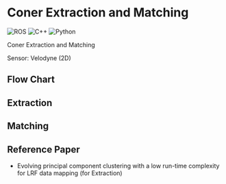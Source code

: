 # Coner Extraction and Matching


![ROS](https://img.shields.io/badge/ros-%230A0FF9.svg?style=for-the-badge&logo=ros&logoColor=white) ![C++](https://img.shields.io/badge/c++-%2300599C.svg?style=for-the-badge&logo=c%2B%2B&logoColor=white) ![Python](https://img.shields.io/badge/python-3670A0?style=for-the-badge&logo=python&logoColor=ffdd54)

Coner Extraction and Matching

Sensor: Velodyne (2D)

## Flow Chart


## Extraction

## Matching

## Reference Paper
- Evolving principal component clustering with a low run-time complexity for LRF data mapping (for Extraction)
